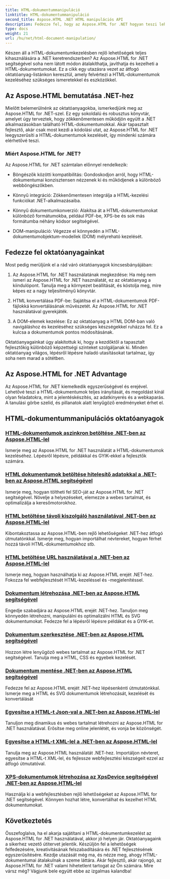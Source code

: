 ```yaml
---
title: HTML-dokumentummanipuláció
linktitle: HTML-dokumentummanipuláció
second_title: Aspose.HTML .NET HTML manipulációs API
description: Fedezze fel, hogy az Aspose.HTML for .NET hogyan teszi lehetővé a HTML-dokumentumok hatékony kezelését. Fedezze fel az oktatóanyagokat, amelyek végigvezetik a folyamaton.
type: docs
weight: 21
url: /hu/net/html-document-manipulation/
---
```


Készen áll a HTML-dokumentumkezelésben rejlő lehetőségek teljes kihasználására a .NET keretrendszerben? Az Aspose.HTML for .NET segítségével soha nem látott módon átalakíthatja, javíthatja és kezelheti a HTML-dokumentumokat. Ez a cikk egy utazásra vezet az átfogó oktatóanyag-listánkon keresztül, amely felvértezi a HTML-dokumentumok kezeléséhez szükséges ismeretekkel és eszközökkel.

## Az Aspose.HTML bemutatása .NET-hez

Mielőtt belemerülnénk az oktatóanyagokba, ismerkedjünk meg az Aspose.HTML for .NET-szel. Ez egy sokoldalú és robusztus könyvtár, amelyet úgy terveztek, hogy zökkenőmentesen működjön együtt a .NET alkalmazásokban található HTML-dokumentumokkal. Akár tapasztalt fejlesztő, akár csak most kezdi a kódolási utat, az Aspose.HTML for .NET leegyszerűsíti a HTML-dokumentumok kezelését, így mindenki számára elérhetővé teszi.

### Miért Aspose.HTML for .NET?

Az Aspose.HTML for .NET számtalan előnnyel rendelkezik:

- Böngészők közötti kompatibilitás: Gondoskodjon arról, hogy HTML-dokumentumai konzisztensen nézzenek ki és működjenek a különböző webböngészőkben.

- Könnyű integráció: Zökkenőmentesen integrálja a HTML-kezelési funkciókat .NET-alkalmazásaiba.

- Könnyű dokumentumkonverzió: Alakítsa át a HTML-dokumentumokat különböző formátumokba, például PDF-be, XPS-be és sok más formátumba néhány kódsor segítségével.

- DOM-manipuláció: Végezze el könnyedén a HTML-dokumentumobjektum-modellek (DOM) mélyreható kezelését.

## Fedezze fel oktatóanyagainkat

Most pedig merüljünk el a rád váró oktatóanyagok kincsesbányájában:

1. Az Aspose.HTML for .NET használatának megkezdése: Ha még nem ismeri az Aspose.HTML for .NET használatát, ez az oktatóanyag a kiindulópont. Tanulja meg a környezet beállítását, és kóstolja meg, mire képes ez a nagy teljesítményű könyvtár.

2. HTML konvertálása PDF-be: Sajátítsa el a HTML-dokumentumok PDF-fájlokká konvertálásának művészetét. Az Aspose.HTML for .NET használatával gyerekjáték.

3. A DOM-elemek kezelése: Ez az oktatóanyag a HTML DOM-ban való navigáláshoz és kezeléséhez szükséges készségekkel ruházza fel. Ez a kulcsa a dokumentumok pontos módosításának.

Oktatóanyagainkat úgy alakítottuk ki, hogy a kezdőktől a tapasztalt fejlesztőkig különböző képzettségi szinteket szolgáljanak ki. Minden oktatóanyag világos, lépésről lépésre haladó utasításokat tartalmaz, így soha nem marad a sötétben.

## Az Aspose.HTML for .NET Advantage

Az Aspose.HTML for .NET kiemelkedik egyszerűségével és erejével. Lehetővé teszi a HTML-dokumentumok teljes irányítását, és megoldást kínál olyan feladatokra, mint a jelentéskészítés, az adatkinyerés és a webkaparás. A tanulási görbe szelíd, és pillanatok alatt lenyűgöző eredményeket érhet el.

## HTML-dokumentummanipulációs oktatóanyagok
### [HTML-dokumentumok aszinkron betöltése .NET-ben az Aspose.HTML-lel](./load-html-doc-asynchronously/)
Ismerje meg az Aspose.HTML for .NET használatát a HTML-dokumentumok kezeléséhez. Lépésről lépésre, példákkal és GYIK-ekkel a fejlesztők számára.
### [HTML dokumentumok betöltése hitelesítő adatokkal a .NET-ben az Aspose.HTML segítségével](./load-html-doc-with-credentials/)
Ismerje meg, hogyan töltheti fel SEO-ját az Aspose.HTML for .NET segítségével. Növelje a helyezéseket, elemezze a webes tartalmat, és optimalizálja a keresőmotorokhoz.
### [HTML betöltése távoli kiszolgáló használatával .NET-ben az Aspose.HTML-lel](./load-html-using-remote-server/)
Kibontakoztassa az Aspose.HTML-ben rejlő lehetőségeket .NET-hez átfogó útmutatónkkal. Ismerje meg, hogyan importálhat névtereket, hogyan férhet hozzá távoli HTML-dokumentumokhoz stb.
### [HTML betöltése URL használatával a .NET-ben az Aspose.HTML-lel](./load-html-using-url/)
Ismerje meg, hogyan használhatja ki az Aspose.HTML erejét .NET-hez. Fokozza fel webfejlesztését HTML-kezeléssel és -megjelenítéssel.
### [Dokumentum létrehozása .NET-ben az Aspose.HTML segítségével](./creating-a-document/)
Engedje szabadjára az Aspose.HTML erejét .NET-hez. Tanuljon meg könnyedén létrehozni, manipulálni és optimalizálni HTML és SVG dokumentumokat. Fedezze fel a lépésről lépésre példákat és a GYIK-et.
### [Dokumentum szerkesztése .NET-ben az Aspose.HTML segítségével](./editing-a-document/)
Hozzon létre lenyűgöző webes tartalmat az Aspose.HTML for .NET segítségével. Tanulja meg a HTML, CSS és egyebek kezelését.
### [Dokumentum mentése .NET-ben az Aspose.HTML segítségével](./saving-a-document/)
Fedezze fel az Aspose.HTML erejét .NET-hez lépésenkénti útmutatónkkal. Ismerje meg a HTML és SVG dokumentumok létrehozását, kezelését és konvertálását
### [Egyesítse a HTML-t Json-val a .NET-ben az Aspose.HTML-lel](./merge-html-with-json/)
Tanuljon meg dinamikus és webes tartalmat létrehozni az Aspose.HTML for .NET használatával. Erősítse meg online jelenlétét, és vonja be közönségét.
### [Egyesítse a HTML-t XML-lel a .NET-ben az Aspose.HTML-lel](./merge-html-with-xml/)
Tanulja meg az Aspose.HTML használatát .NET-hez. Importáljon névteret, egyesítse a HTML-t XML-lel, és fejlessze webfejlesztési készségeit ezzel az átfogó útmutatóval.
### [XPS-dokumentumok létrehozása az XpsDevice segítségével .NET-ben az Aspose.HTML-lel](./generate-xps-documents-by-xpsdevice/)
Használja ki a webfejlesztésben rejlő lehetőségeket az Aspose.HTML for .NET segítségével. Könnyen hozhat létre, konvertálhat és kezelhet HTML dokumentumokat.

## Következtetés

Összefoglalva, ha el akarja sajátítani a HTML-dokumentumkezelést az Aspose.HTML for .NET használatával, akkor jó helyen jár. Oktatóanyagaink a sikerhez vezető útitervet jelentik. Készüljön fel a lehetőségek felfedezésére, kreativitásának felszabadítására és .NET fejlesztésének egyszerűsítésére. Kezdje utazását még ma, és nézze meg, ahogy HTML-dokumentumai átalakulnak a szeme láttára. Akár fejlesztő, akár rajongó, az Aspose.HTML for .NET valami hihetetlent tartogat az Ön számára. Mire vársz még? Vágjunk bele együtt ebbe az izgalmas kalandba!